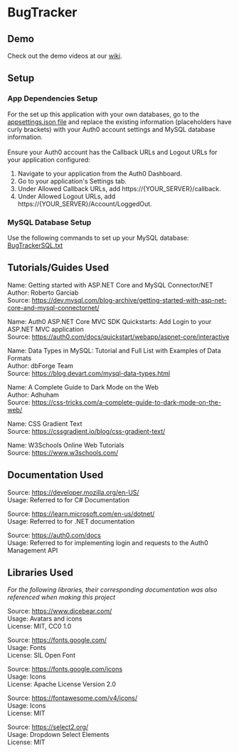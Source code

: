 # BugTracker

## Demo
Check out the demo videos at our [wiki](https://github.com/IreneRSun/BugTracker/wiki).

## Setup
### App Dependencies Setup
For the set up this application with your own databases, go to the [appsettings.json file](https://github.com/IreneRSun/BugTracker/blob/main/appsettings.json) and replace the existing information (placeholders have curly brackets) with your Auth0 account settings and MySQL database information. </br>
</br>
Ensure your Auth0 account has the Callback URLs and Logout URLs for your application configured:
1. Navigate to your application from the Auth0 Dashboard.
2. Go to your application's Settings tab.
3. Under Allowed Callback URLs, add https://{YOUR_SERVER}/callback.
4. Under Allowed Logout URLs, add https://{YOUR_SERVER}/Account/LoggedOut.

### MySQL Database Setup
Use the following commands to set up your MySQL database: </br>
[BugTrackerSQL.txt](https://github.com/IreneRSun/BugTracker/files/12271477/BugTrackerSQL.txt) </br>

## Tutorials/Guides Used

Name: Getting started with ASP.NET Core and MySQL Connector/NET </br>
Author: Roberto Garciab </br>
Source: https://dev.mysql.com/blog-archive/getting-started-with-asp-net-core-and-mysql-connectornet/ </br>

Name: Auth0 ASP.NET Core MVC SDK Quickstarts: Add Login to your ASP.NET MVC application <br/>
Source: https://auth0.com/docs/quickstart/webapp/aspnet-core/interactive <br/>

Name: Data Types in MySQL: Tutorial and Full List with Examples of Data Formats </br>
Author: dbForge Team </br>
Source: https://blog.devart.com/mysql-data-types.html </br>

Name: A Complete Guide to Dark Mode on the Web </br>
Author: Adhuham <br/>
Source: https://css-tricks.com/a-complete-guide-to-dark-mode-on-the-web/ </br>

Name: CSS Gradient Text </br>
Source: https://cssgradient.io/blog/css-gradient-text/ </br>

Name: W3Schools Online Web Tutorials </br>
Source: https://www.w3schools.com/ </br>

## Documentation Used
Source: https://developer.mozilla.org/en-US/ </br>
Usage: Referred to for C# Documentation </br>

Source: https://learn.microsoft.com/en-us/dotnet/ </br>
Usage: Referred to for .NET documentation </br>

Source: https://auth0.com/docs </br>
Usage: Referred to for implementing login and requests to the Auth0 Management API </br>

## Libraries Used
<i>For the following libraries, their corresponding documentation was also referenced when making this project</i>

Source: https://www.dicebear.com/ </br>
Usage: Avatars and icons </br>
License: MIT, CC0 1.0

Source: https://fonts.google.com/ </br>
Usage: Fonts </br>
License: SIL Open Font </br>

Source: https://fonts.google.com/icons </br>
Usage: Icons </br>
License: Apache License Version 2.0 </br>

Source: https://fontawesome.com/v4/icons/ </br>
Usage: Icons </br>
License: MIT </br>

Source: https://select2.org/ </br>
Usage: Dropdown Select Elements </br>
License: MIT </br>
